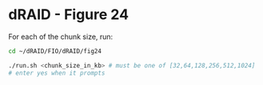 # dRAID - Figure 24

For each of the chunk size, run:
```Bash
cd ~/dRAID/FIO/dRAID/fig24

./run.sh <chunk_size_in_kb> # must be one of [32,64,128,256,512,1024]
# enter yes when it prompts
```